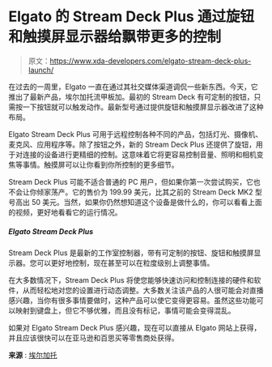 # Elgato 的 Stream Deck Plus 通过旋钮和触摸屏显示器给飘带更多的控制

> 原文：<https://www.xda-developers.com/elgato-stream-deck-plus-launch/>

在过去的一周里，Elgato 一直在通过其社交媒体渠道调侃一些新东西。今天，它推出了最新产品，埃尔加托流甲板加。最初的 Stream Deck 有可定制的按钮，只需按一下按钮就可以触发动作。最新型号通过提供旋钮和触摸屏显示器改进了这种布局。

Elgato Stream Deck Plus 可用于远程控制各种不同的产品，包括灯光、摄像机、麦克风、应用程序等。除了按钮之外，新的 Stream Deck Plus 还提供了旋钮，用于对连接的设备进行更精细的控制。这意味着它将更容易控制音量、照明和相机变焦等事情。触摸屏可以让你看到你所控制的更多细节。

Stream Deck Plus 可能不适合普通的 PC 用户，但如果你第一次尝试购买，它也不会让你倾家荡产。它的售价为 199.99 美元，比其之前的 Stream Deck MK2 型号高出 50 美元。当然，如果你仍然想知道这个设备是做什么的，你可以看看上面的视频，更好地看看它的运行情况。

##### Elgato Stream Deck Plus

Stream Deck Plus 是最新的工作室控制器，带有可定制的按钮、旋钮和触摸屏显示器。您可以更好地控制，现在甚至可以在粒度级别上调整事情。

在大多数情况下，Stream Deck Plus 将使您能够快速访问和控制连接的硬件和软件，从而轻松地对您的设置进行动态调整。大多数关注该产品的人很可能会对直播感兴趣，当你有很多事情要做时，这种产品可以使它变得更容易。虽然这些功能可以映射到键盘上，但它不够优雅，而且没有标记，事情可能会变得混乱。

如果对 Elgato Stream Deck Plus 感兴趣，现在可以直接从 Elgato 网站上获得，并且应该很快可以在亚马逊和百思买等零售商处获得。

**来源** : [埃尔加托](https://www.elgato.com/en/stream-deck-plus)